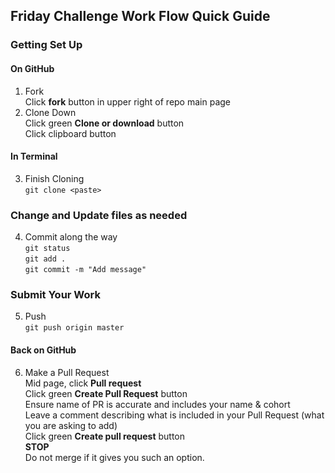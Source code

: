 ## Friday Challenge Work Flow Quick Guide 

### Getting Set Up  
#### On GitHub
1) Fork   
  Click **fork** button in upper right of repo main page  
2) Clone Down   
  Click green **Clone or download** button  
  Click clipboard button   
#### In Terminal  
3) Finish Cloning     
  `git clone <paste>`   
  
###  Change and Update files as needed
4) Commit along the way  
  `git status`  
  `git add .`  
  `git commit -m "Add message"`

### Submit Your Work
5) Push  
  `git push origin master`  
#### Back on GitHub  
6) Make a Pull Request  
  Mid page, click **Pull request**  
  Click green **Create Pull Request** button  
  Ensure name of PR is accurate and includes your name & cohort  
  Leave a comment describing what is included in your Pull Request (what you are asking to add)  
  Click green **Create pull request** button  
**STOP**  
Do not merge if it gives you such an option. 
